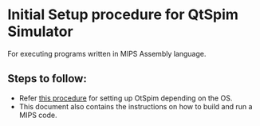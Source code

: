Initial Setup procedure for QtSpim Simulator
===

For executing programs written in MIPS Assembly language.

Steps to follow:
---
* Refer [this procedure](https://github.com/pshrey795/MIPS-Simulator/blob/main/QtSpimSetup/Procedure.pdf) for setting up OtSpim depending on the OS.
* This document also contains the instructions on how to build and run a MIPS code.